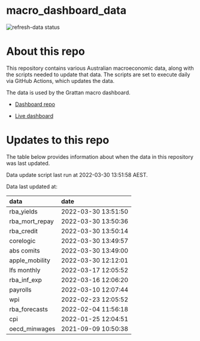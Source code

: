 
<!-- README.md is generated from README.Rmd. Please edit that file -->

# macro\_dashboard\_data

<!-- badges: start -->

![refresh-data
status](https://github.com/grattan/macro_dashboard_data/workflows/refresh-data/badge.svg)

<!-- badges: end -->

# About this repo

This repository contains various Australian macroeconomic data, along
with the scripts needed to update that data. The scripts are set to
execute daily via GitHub Actions, which updates the data.

The data is used by the Grattan macro dashboard.

  - [Dashboard repo](https://github.com/grattan/macrodashboard)

  - [Live dashboard](https://mattcowgill.shinyapps.io/macrodashboard/)

# Updates to this repo

The table below provides information about when the data in this
repository was last updated.

Data update script last run at 2022-03-30 13:51:58 AEST.

Data last updated at:

| data             | date                |
| :--------------- | :------------------ |
| rba\_yields      | 2022-03-30 13:51:50 |
| rba\_mort\_repay | 2022-03-30 13:50:36 |
| rba\_credit      | 2022-03-30 13:50:14 |
| corelogic        | 2022-03-30 13:49:57 |
| abs comits       | 2022-03-30 13:49:00 |
| apple\_mobility  | 2022-03-30 12:12:01 |
| lfs monthly      | 2022-03-17 12:05:52 |
| rba\_inf\_exp    | 2022-03-16 12:06:20 |
| payrolls         | 2022-03-10 12:07:44 |
| wpi              | 2022-02-23 12:05:52 |
| rba\_forecasts   | 2022-02-04 11:56:18 |
| cpi              | 2022-01-25 12:04:51 |
| oecd\_minwages   | 2021-09-09 10:50:38 |
